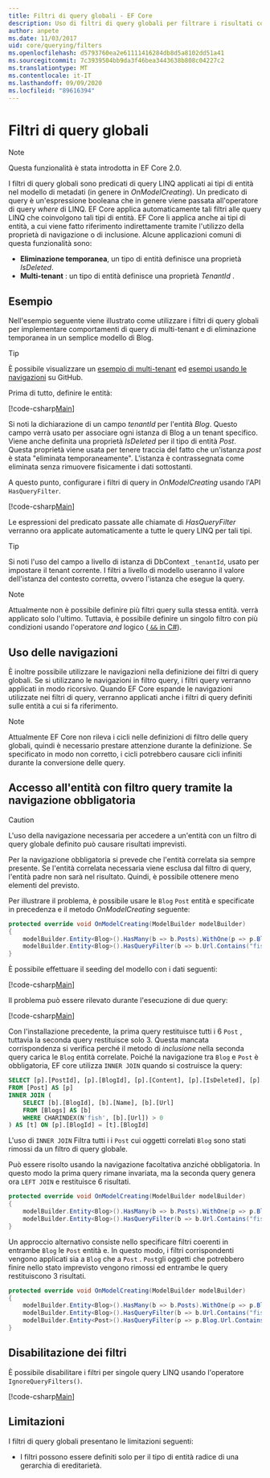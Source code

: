 ```yaml
---
title: Filtri di query globali - EF Core
description: Uso di filtri di query globali per filtrare i risultati con Entity Framework Core
author: anpete
ms.date: 11/03/2017
uid: core/querying/filters
ms.openlocfilehash: d5793760ea2e61111416284db8d5a8102dd51a41
ms.sourcegitcommit: 7c3939504bb9da3f46bea3443638b808c04227c2
ms.translationtype: MT
ms.contentlocale: it-IT
ms.lasthandoff: 09/09/2020
ms.locfileid: "89616394"
---
```

# <a name="global-query-filters"></a>Filtri di query globali

> [!NOTE]
> Questa funzionalità è stata introdotta in EF Core 2.0.

I filtri di query globali sono predicati di query LINQ applicati ai tipi di entità nel modello di metadati (in genere in *OnModelCreating*). Un predicato di query è un'espressione booleana che in genere viene passata all'operatore di query *where* di LINQ.  EF Core applica automaticamente tali filtri alle query LINQ che coinvolgono tali tipi di entità.  EF Core li applica anche ai tipi di entità, a cui viene fatto riferimento indirettamente tramite l'utilizzo della proprietà di navigazione o di inclusione. Alcune applicazioni comuni di questa funzionalità sono:

* **Eliminazione temporanea**, un tipo di entità definisce una proprietà *IsDeleted*.
* **Multi-tenant** : un tipo di entità definisce una proprietà *TenantId* .

## <a name="example"></a>Esempio

Nell'esempio seguente viene illustrato come utilizzare i filtri di query globali per implementare comportamenti di query di multi-tenant e di eliminazione temporanea in un semplice modello di Blog.

> [!TIP]
> È possibile visualizzare un [esempio di multi-tenant](https://github.com/dotnet/EntityFramework.Docs/tree/master/samples/core/QueryFilters) ed [esempi usando le navigazioni](https://github.com/dotnet/EntityFramework.Docs/tree/master/samples/core/QueryFiltersNavigations) su GitHub.

Prima di tutto, definire le entità:

[!code-csharp[Main](../../../samples/core/QueryFilters/Program.cs#Entities)]

Si noti la dichiarazione di un campo _tenantId_ per l'entità _Blog_. Questo campo verrà usato per associare ogni istanza di Blog a un tenant specifico. Viene anche definita una proprietà _IsDeleted_ per il tipo di entità _Post_. Questa proprietà viene usata per tenere traccia del fatto che un'istanza _post_ è stata "eliminata temporaneamente". L'istanza è contrassegnata come eliminata senza rimuovere fisicamente i dati sottostanti.

A questo punto, configurare i filtri di query in _OnModelCreating_ usando l'API `HasQueryFilter`.

[!code-csharp[Main](../../../samples/core/QueryFilters/Program.cs#Configuration)]

Le espressioni del predicato passate alle chiamate di _HasQueryFilter_ verranno ora applicate automaticamente a tutte le query LINQ per tali tipi.

> [!TIP]
> Si noti l'uso del campo a livello di istanza di DbContext `_tenantId`, usato per impostare il tenant corrente. I filtri a livello di modello useranno il valore dell'istanza del contesto corretta, ovvero l'istanza che esegue la query.

> [!NOTE]
> Attualmente non è possibile definire più filtri query sulla stessa entità. verrà applicato solo l'ultimo. Tuttavia, è possibile definire un singolo filtro con più condizioni usando l'operatore _and_ logico ([ `&&` in C#](/dotnet/csharp/language-reference/operators/boolean-logical-operators#conditional-logical-and-operator-)).

## <a name="use-of-navigations"></a>Uso delle navigazioni

È inoltre possibile utilizzare le navigazioni nella definizione dei filtri di query globali. Se si utilizzano le navigazioni in filtro query, i filtri query verranno applicati in modo ricorsivo. Quando EF Core espande le navigazioni utilizzate nei filtri di query, verranno applicati anche i filtri di query definiti sulle entità a cui si fa riferimento.

> [!NOTE]
> Attualmente EF Core non rileva i cicli nelle definizioni di filtro delle query globali, quindi è necessario prestare attenzione durante la definizione. Se specificato in modo non corretto, i cicli potrebbero causare cicli infiniti durante la conversione delle query.

## <a name="accessing-entity-with-query-filter-using-required-navigation"></a>Accesso all'entità con filtro query tramite la navigazione obbligatoria

> [!CAUTION]
> L'uso della navigazione necessaria per accedere a un'entità con un filtro di query globale definito può causare risultati imprevisti.

Per la navigazione obbligatoria si prevede che l'entità correlata sia sempre presente. Se l'entità correlata necessaria viene esclusa dal filtro di query, l'entità padre non sarà nel risultato. Quindi, è possibile ottenere meno elementi del previsto.

Per illustrare il problema, è possibile usare le `Blog` `Post` entità e specificate in precedenza e il metodo _OnModelCreating_ seguente:

```csharp
protected override void OnModelCreating(ModelBuilder modelBuilder)
{
    modelBuilder.Entity<Blog>().HasMany(b => b.Posts).WithOne(p => p.Blog).IsRequired();
    modelBuilder.Entity<Blog>().HasQueryFilter(b => b.Url.Contains("fish"));
}
```

È possibile effettuare il seeding del modello con i dati seguenti:

[!code-csharp[Main](../../../samples/core/QueryFiltersNavigations/Program.cs#SeedData)]

Il problema può essere rilevato durante l'esecuzione di due query:

[!code-csharp[Main](../../../samples/core/QueryFiltersNavigations/Program.cs#Queries)]

Con l'installazione precedente, la prima query restituisce tutti i 6 `Post` , tuttavia la seconda query restituisce solo 3. Questa mancata corrispondenza si verifica perché il metodo di _inclusione_ nella seconda query carica le `Blog` entità correlate. Poiché la navigazione tra `Blog` e `Post` è obbligatoria, EF core utilizza `INNER JOIN` quando si costruisce la query:

```SQL
SELECT [p].[PostId], [p].[BlogId], [p].[Content], [p].[IsDeleted], [p].[Title], [t].[BlogId], [t].[Name], [t].[Url]
FROM [Post] AS [p]
INNER JOIN (
    SELECT [b].[BlogId], [b].[Name], [b].[Url]
    FROM [Blogs] AS [b]
    WHERE CHARINDEX(N'fish', [b].[Url]) > 0
) AS [t] ON [p].[BlogId] = [t].[BlogId]
```

L'uso di `INNER JOIN` Filtra tutti i i `Post` cui oggetti correlati `Blog` sono stati rimossi da un filtro di query globale.

Può essere risolto usando la navigazione facoltativa anziché obbligatoria.
In questo modo la prima query rimane invariata, ma la seconda query genera ora `LEFT JOIN` e restituisce 6 risultati.

```csharp
protected override void OnModelCreating(ModelBuilder modelBuilder)
{
    modelBuilder.Entity<Blog>().HasMany(b => b.Posts).WithOne(p => p.Blog).IsRequired(false);
    modelBuilder.Entity<Blog>().HasQueryFilter(b => b.Url.Contains("fish"));
}
```

Un approccio alternativo consiste nello specificare filtri coerenti in entrambe `Blog` le `Post` entità e.
In questo modo, i filtri corrispondenti vengono applicati sia a `Blog` che a `Post` . `Post`gli oggetti che potrebbero finire nello stato imprevisto vengono rimossi ed entrambe le query restituiscono 3 risultati.

```csharp
protected override void OnModelCreating(ModelBuilder modelBuilder)
{
    modelBuilder.Entity<Blog>().HasMany(b => b.Posts).WithOne(p => p.Blog).IsRequired();
    modelBuilder.Entity<Blog>().HasQueryFilter(b => b.Url.Contains("fish"));
    modelBuilder.Entity<Post>().HasQueryFilter(p => p.Blog.Url.Contains("fish"));
}
```

## <a name="disabling-filters"></a>Disabilitazione dei filtri

È possibile disabilitare i filtri per singole query LINQ usando l'operatore `IgnoreQueryFilters()`.

[!code-csharp[Main](../../../samples/core/QueryFilters/Program.cs#IgnoreFilters)]

## <a name="limitations"></a>Limitazioni

I filtri di query globali presentano le limitazioni seguenti:

* I filtri possono essere definiti solo per il tipo di entità radice di una gerarchia di ereditarietà.
